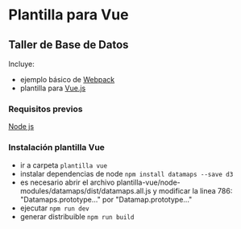 # Plantilla para Vue
## Taller de Base de Datos

Incluye:
* ejemplo básico de [Webpack](https://webpack.github.io/)
* plantilla para [Vue.js](https://vuejs.org/)

### Requisitos previos
 [Node js](https://nodejs.org/es/download/)

### Instalación plantilla Vue

* ir a carpeta `plantilla vue`
* instalar dependencias de node `npm install datamaps --save d3`
* es necesario abrir el archivo plantilla-vue/node-modules/datamaps/dist/datamaps.all.js y modificar la linea 786: "Datamaps.prototype..." por "Datamap.prototype..."
* ejecutar `npm run dev`
* generar distribuible `npm run build`
